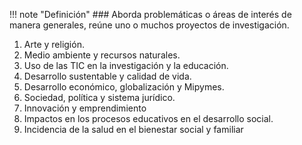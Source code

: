 
!!! note "Definición"
    ### Aborda problemáticas o áreas de interés de manera generales,   reúne uno  o muchos  proyectos de investigación.


1. Arte y religión.
2. Medio ambiente y recursos naturales.
3. Uso de las TIC en la investigación y la educación.
4. Desarrollo sustentable y calidad de vida.
5. Desarrollo económico, globalización y Mipymes.
6. Sociedad, política y sistema jurídico.
7. Innovación y emprendimiento
8. Impactos en los procesos educativos en el desarrollo social.
9. Incidencia de la salud en el bienestar social y familiar

